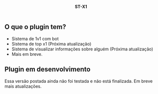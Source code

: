 <div align="center">
  <b>ST-X1</b><br><br>
</div>

## O que o plugin tem?

* Sistema de 1v1 com bot
* Sistema de top x1 (Próxima atualização)
* Sistema de visualizar informações sobre alguém (Próxima atualização)
* Mais em breve.

## Plugin em desenvolvimento

Essa versão postada ainda não foi testada e não está finalizada. Em breve mais atualizações.